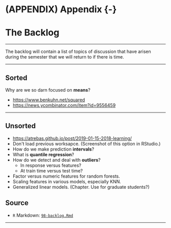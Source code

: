 # (APPENDIX) Appendix {-} 

# The Backlog



***

The backlog will contain a list of topics of discussion that have arisen during the semester that we will return to if there is time.

***

## Sorted

Why are we so darn focused on **means**?

  - <https://www.benkuhn.net/squared>
  - <https://news.ycombinator.com/item?id=9556459>

***

## Unsorted

- https://atrebas.github.io/post/2019-01-15-2018-learning/
- Don't load previous worksapce. (Screenshot of this option in RStudio.)
- How do we make prediction **intervals**?
- What is **quantile regression**?
- How do we detect and deal with **outliers**?
  - In response versus features?
  - At train time versus test time?
- Factor versus numeric features for random forests.
- Scaling features in various models, especially KNN.
- Generalized linear models. (Chapter. Use for graduate students?)

## Source

- `R` Markdown: [`98-backlog.Rmd`](98-backlog.Rmd)

***
